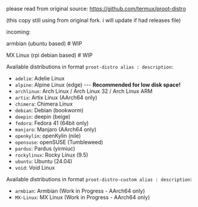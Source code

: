 please read from original source: <https://github.com/termux/proot-distro>

(this copy still using from original fork. i will update if had releases file)


incoming: 


armbian (ubuntu based)  # WIP


MX Linux (rpi debian based) # WIP

Available distributions in format `proot-distro alias : description`: 

* `adelie`: Adelie Linux
* `alpine`: Alpine Linux (edge) \-\-\- **Recommended for low disk space!**
* `archlinux`: Arch Linux / Arch Linux 32 / Arch Linux ARM
* `artix`: Artix Linux (AArch64 only)
* `chimera`: Chimera Linux
* `debian`: Debian (bookworm)
* `deepin`: deepin (beige)
* `fedora`: Fedora 41 (64bit only)
* `manjaro`: Manjaro (AArch64 only)
* `openkylin`: openKylin (nile)
* `opensuse`: openSUSE (Tumbleweed)
* `pardus`: Pardus (yirmiuc)
* `rockylinux`: Rocky Linux (9.5)
* `ubuntu`: Ubuntu (24.04)
* `void`: Void Linux

Available distributions in format `proot-distro-custom alias : description`: 

*  `armbian`: Armbian (Work in Progress - AArch64 only)
* `MX-Linux`: MX Linux  (Work in Progress - AArch64 only)


[proot-distro]: <https://github.com/termux/proot-distro>
[Termux]: <https://termux.com>
[proot]: <https://github.com/termux/proot>
